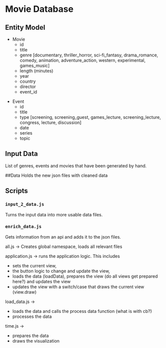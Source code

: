 # Movie Database

## Entity Model

- Movie
    * id
    * title
    - genre [documentary, thriller_horror, sci-fi_fantasy, drama_romance, comedy, animation, adventure_action, western, experimental, games_music]
    - length (minutes)
    * year
    * country
    * director
    - event_id

* Event
    * id
    * title
    * type [screening, screening_guest, games_lecture, screening_lecture, congress, lecture, discussion]
    * date
    * series
    * topic

## Input Data

List of genres, events and movies that have been generated by hand.

##Data
Holds the new json files with cleaned data

## Scripts

### `input_2_data.js`

Turns the input data into more usable data files.

### `enrich_data.js`

Gets information from an api and adds it to the json files.


all.js -> Creates global namespace, loads all relevant files

application.js -> runs the application logic. This includes
- sets the current view,
- the button logic to change and update the view,
- loads the data (loadData), prepares the view (do all views get prepared here?) and updates the view
- updates the view with a switch/case that draws the current view (view.draw)

load_data.js ->
- loads the data and calls the process data function (what is with cb?)
- processes the data

time.js ->
- prepares the data
- draws the visualization
